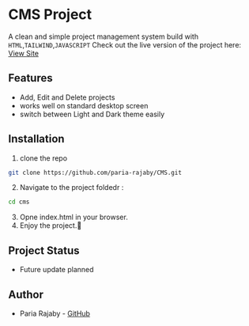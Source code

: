 # CMS Project

A clean and simple project management system build with `HTML`,`TAILWIND`,`JAVASCRIPT`
Check out the live version of the project here: [View Site](https://paria-rajaby.github.io/CMS/)

## Features

- Add, Edit and Delete projects
- works well on standard desktop screen
- switch between Light and Dark theme easily

## Installation

1. clone the repo

```bash
git clone https://github.com/paria-rajaby/CMS.git
```

2. Navigate to the project foldedr :

```bash
cd cms
```

3. Opne index.html in your browser.
4. Enjoy the project.🖤

## Project Status

- Future update planned

## Author

- Paria Rajaby -
  [GitHub](https://github.com/paria-rajaby)
